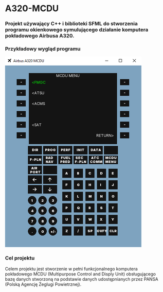 # A320-MCDU
### Projekt używający C++ i biblioteki SFML do stworzenia programu okienkowego symulującego działanie komputera pokładowego Airbusa A320.
### Przykładowy wygląd programu
![obrazek](Readme_images/Obraz2.png)
### Cel projektu
Celem projektu jest stworzenie w pełni funkcjonalnego komputera pokładowego MCDU 
(Multipurpose Control and Disply Unit) obsługującego bazę danych stworzoną na
podstawie danych udostępnianych przez PANSA (Polską Agencję Żeglugi Powietrznej).
